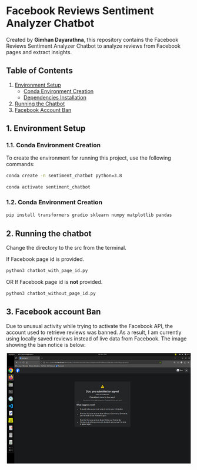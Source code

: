 # Facebook Reviews Sentiment Analyzer Chatbot

Created by **Gimhan Dayarathna**, this repository contains the Facebook Reviews Sentiment Analyzer Chatbot to analyze reviews from Facebook pages and extract insights.

## Table of Contents
1. [Environment Setup](#environment-setup)
    - [Conda Environment Creation](#conda-environment-creation)
    - [Dependencies Installation](#dependencies-installation)
2. [Running the Chatbot](#running-the-chatbot)
3. [Facebook Account Ban](#facebook-account-ban)

## 1. Environment Setup

### 1.1. Conda Environment Creation

To create the environment for running this project, use the following commands:

```bash
conda create -n sentiment_chatbot python=3.8
```
```bash
conda activate sentiment_chatbot
```
### 1.2. Conda Environment Creation
```bash
pip install transformers gradio sklearn numpy matplotlib pandas
```

## 2. Running the chatbot

Change the directory to the src from the terminal.

If Facebook page id is provided.
```bash
python3 chatbot_with_page_id.py
```
OR If Facebook page id is **not** provided.
```bash
python3 chatbot_without_page_id.py
```

## 3. Facebook account Ban

Due to unusual activity while trying to activate the Facebook API, the account used to retrieve reviews was banned. As a result, I am currently using locally saved reviews instead of live data from Facebook. The image showing the ban notice is below:

<div align="center">
  <a href="docs/facebook_banned.png">
    <img src="docs/facebook_banned.png"
         alt="Facebook_Ban"
         width="500"
         height="300">
  </a>
</div>
